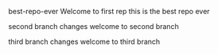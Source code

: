  best-repo-ever
Welcome to first rep 
this is the best repo ever

second branch changes
welcome to second branch

third branch changes
welcome to third branch

